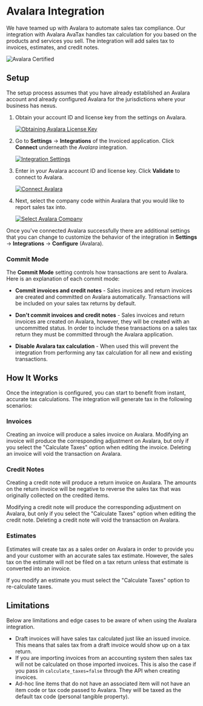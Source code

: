 # Avalara Integration

We have teamed up with Avalara to automate sales tax compliance. Our integration with Avalara AvaTax handles tax calculation for you based on the products and services you sell. The integration will add sales tax to invoices, estimates, and credit notes.

![Avalara Certified](/docs/img/avalara-certified.png)

## Setup

The setup process assumes that you have already established an Avalara account and already configured Avalara for the jurisdictions where your business has nexus.

1. Obtain your account ID and license key from the settings on Avalara.

   [![Obtaining Avalara License Key](/docs/img/avalara-settings.png)](/docs/img/avalara-settings.png)

2. Go to **Settings** &rarr; **Integrations** of the Invoiced application. Click **Connect** underneath the *Avalara* integration.

   [![Integration Settings](/docs/img/integration-settings.png)](/docs/img/integration-settings.png)

3. Enter in your Avalara account ID and license key. Click **Validate** to connect to Avalara.

   [![Connect Avalara](/docs/img/connect-avalara.png)](/docs/img/connect-avalara.png)
   
4. Next, select the company code within Avalara that you would like to report sales tax into.

   [![Select Avalara Company](/docs/img/select-avalara-company.png)](/docs/img/select-avalara-company.png)
   
Once you've connected Avalara successfully there are additional settings that you can change to customize the behavior of the integration in **Settings** &rarr; **Integrations** &rarr; **Configure** (Avalara).

### Commit Mode

The **Commit Mode** setting controls how transactions are sent to Avalara. Here is an explanation of each commit mode:

- **Commit invoices and credit notes** - Sales invoices and return invoices are created and committed on Avalara automatically. Transactions will be included on your sales tax returns by default.

- **Don't commit invoices and credit notes** - Sales invoices and return invoices are created on Avalara, however, they will be created with an uncommitted status. In order to include these transactions on a sales tax return they must be committed through the Avalara application. 

- **Disable Avalara tax calculation** - When used this will prevent the integration from performing any tax calculation for all new and existing transactions.

## How It Works

Once the integration is configured, you can start to benefit from instant, accurate tax calculations. The integration will generate tax in the following scenarios:

### Invoices

Creating an invoice will produce a sales invoice on Avalara. Modifying an invoice will produce the corresponding adjustment on Avalara, but only if you select the "Calculate Taxes" option when editing the invoice. Deleting an invoice will void the transaction on Avalara.

### Credit Notes

Creating a credit note will produce a return invoice on Avalara. The amounts on the return invoice will be negative to reverse the sales tax that was originally collected on the credited items.

 Modifying a credit note will produce the corresponding adjustment on Avalara, but only if you select the "Calculate Taxes" option when editing the credit note. Deleting a credit note will void the transaction on Avalara.

### Estimates

Estimates will create tax as a sales order on Avalara in order to provide you and your customer with an accurate sales tax estimate. However, the sales tax on the estimate will not be filed on a tax return unless that estimate is converted into an invoice.

If you modify an estimate you must select the "Calculate Taxes" option to re-calculate taxes.

## Limitations

Below are limitations and edge cases to be aware of when using the Avalara integration.

- Draft invoices will have sales tax calculated just like an issued invoice. This means that sales tax from a draft invoice would show up on a tax return.
- If you are importing invoices from an accounting system then sales tax will not be calculated on those imported invoices. This is also the case if you pass in `calculate_taxes=false` through the API when creating invoices.
- Ad-hoc line items that do not have an associated item will not have an item code or tax code passed to Avalara. They will be taxed as the default tax code (personal tangible property). 